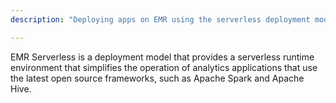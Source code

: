 ```yaml
---
description: "Deploying apps on EMR using the serverless deployment model."

---
```

EMR Serverless is a deployment model that provides a serverless runtime environment that simplifies the operation of analytics applications that use the latest open source frameworks, such as Apache Spark and Apache Hive.
